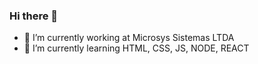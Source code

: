 ### Hi there 👋


- 🔭 I’m currently working at Microsys Sistemas LTDA
- 🌱 I’m currently learning HTML, CSS, JS, NODE, REACT

